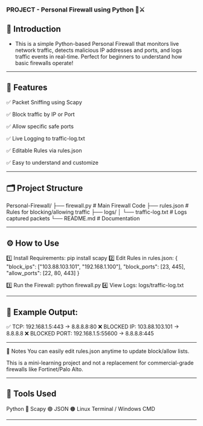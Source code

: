 ### PROJECT - Personal Firewall using Python 🧱⚔️

## 📖 Introduction

- This is a simple Python-based Personal Firewall that monitors live network traffic, detects malicious IP addresses and ports, and logs traffic events in real-time.
Perfect for beginners to understand how basic firewalls operate!

---

## 🚀 Features

✅ Packet Sniffing using Scapy

✅ Block traffic by IP or Port

✅ Allow specific safe ports

✅ Live Logging to traffic-log.txt

✅ Editable Rules via rules.json

✅ Easy to understand and customize

---

## 🗂️ Project Structure

Personal-Firewall/
├── firewall.py                # Main Firewall Code
├── rules.json                 # Rules for blocking/allowing traffic
├── logs/
│   └── traffic-log.txt        # Logs captured packets
└── README.md                  # Documentation

---

## ⚙️ How to Use

1️⃣ Install Requirements: pip install scapy
2️⃣ Edit Rules in rules.json:
{
  "block_ips": ["103.88.103.101", "192.168.1.100"],
  "block_ports": [23, 445],
  "allow_ports": [22, 80, 443]
}

3️⃣ Run the Firewall: python firewall.py
4️⃣ View Logs: logs/traffic-log.txt

---

## 📝 Example Output:

✅ TCP: 192.168.1.5:443 → 8.8.8.8:80
❌ BLOCKED IP: 103.88.103.101 → 8.8.8.8
❌ BLOCKED PORT: 192.168.1.5:55600 → 8.8.8.8:445

---

📌 Notes
You can easily edit rules.json anytime to update block/allow lists.

This is a mini-learning project and not a replacement for commercial-grade firewalls like Fortinet/Palo Alto.

---

## 💬 Tools Used

Python 🐍
Scapy 🟣
JSON 🟠
Linux Terminal / Windows CMD

---
